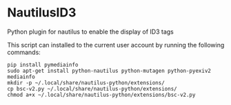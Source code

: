 # NautilusID3
Python plugin for nautilus to enable the display of ID3 tags

This script can installed to the current user account by running the following commands:
    
    pip install pymediainfo
    sudo apt-get install python-nautilus python-mutagen python-pyexiv2 mediainfo
    mkdir -p ~/.local/share/nautilus-python/extensions/
    cp bsc-v2.py ~/.local/share/nautilus-python/extensions/
    chmod a+x ~/.local/share/nautilus-python/extensions/bsc-v2.py
